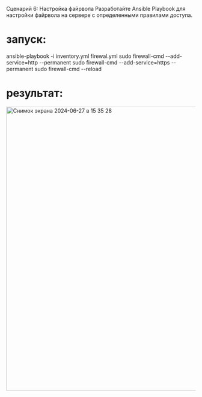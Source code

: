 Сценарий 6: Настройка файрвола
Разработайте Ansible Playbook для настройки файрвола на сервере с определенными правилами доступа.

# запуск:

ansible-playbook -i inventory.yml firewal.yml 
sudo firewall-cmd --add-service=http --permanent
sudo firewall-cmd --add-service=https --permanent 
sudo firewall-cmd --reload

# результат: 

<img width="754" alt="Снимок экрана 2024-06-27 в 15 35 28" src="https://github.com/PhilinVeselov/devops/assets/110721135/ce3d69fc-70ae-4af0-bac1-709ac2b6bd48">
